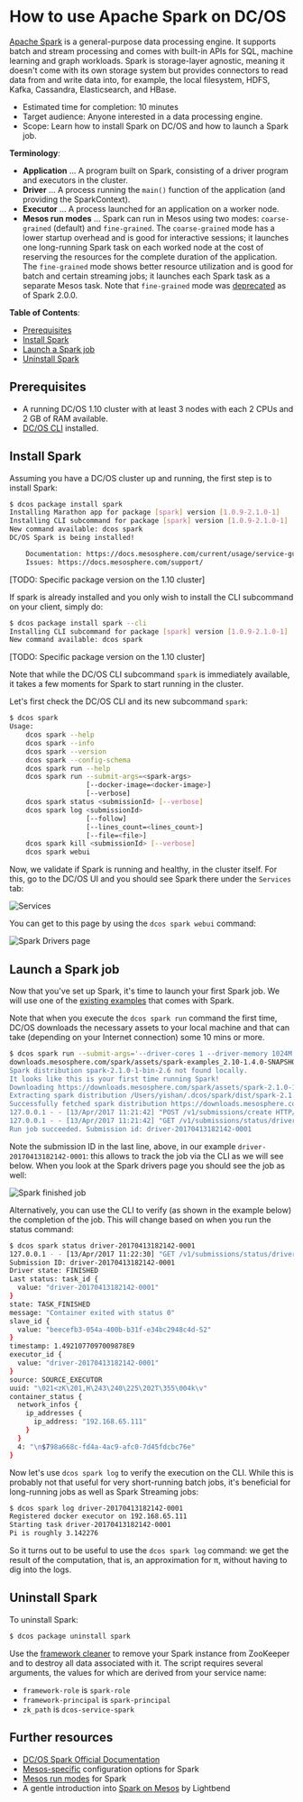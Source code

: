 # How to use Apache Spark on DC/OS

[Apache Spark](https://spark.apache.org/) is a general-purpose data processing engine. It supports batch and stream processing and comes with built-in APIs for SQL, machine learning and graph workloads. Spark is storage-layer agnostic, meaning it doesn't come with its own storage system but provides connectors to read data from and write data into, for example, the local filesystem, HDFS, Kafka, Cassandra, Elasticsearch, and HBase.

- Estimated time for completion: 10 minutes
- Target audience: Anyone interested in a data processing engine.
- Scope: Learn how to install Spark on DC/OS and how to launch a Spark job. 

**Terminology**:

- **Application** ... A program built on Spark, consisting of a driver program and executors in the cluster.
- **Driver** ... A process running the `main()` function of the application (and providing the SparkContext).
- **Executor** ... A process launched for an application on a worker node.
- **Mesos run modes** ... Spark can run in Mesos using two modes: `coarse-grained` (default) and `fine-grained`. The `coarse-grained` mode has a lower startup overhead and is good for interactive sessions; it launches one long-running Spark task on each worked node at the cost of reserving the resources for the complete duration of the application. The `fine-grained` mode shows better resource utilization and is good for batch and certain streaming jobs; it launches each Spark task as a separate Mesos task. Note that `fine-grained` mode was [deprecated](https://spark.apache.org/docs/latest/running-on-mesos.html#fine-grained-deprecated) as of Spark 2.0.0.

**Table of Contents**:

- [Prerequisites](#prerequisites)
- [Install Spark](#install-spark)
- [Launch a Spark job](#launch-a-spark-job)
- [Uninstall Spark](#uninstall-spark)

## Prerequisites

- A running DC/OS 1.10 cluster with at least 3 nodes with each 2 CPUs and 2 GB of RAM available.
- [DC/OS CLI](https://dcos.io/docs/1.10/cli/install/) installed.

## Install Spark

Assuming you have a DC/OS cluster up and running, the first step is to install Spark:

```bash
$ dcos package install spark
Installing Marathon app for package [spark] version [1.0.9-2.1.0-1]
Installing CLI subcommand for package [spark] version [1.0.9-2.1.0-1]
New command available: dcos spark
DC/OS Spark is being installed!

	Documentation: https://docs.mesosphere.com/current/usage/service-guides/spark/
	Issues: https://docs.mesosphere.com/support/
```
[TODO: Specific package version on the 1.10 cluster]

If spark is already installed and you only wish to install the CLI subcommand on your client, simply do:

```bash
$ dcos package install spark --cli
Installing CLI subcommand for package [spark] version [1.0.9-2.1.0-1]
New command available: dcos spark
```
[TODO: Specific package version on the 1.10 cluster]

Note that while the DC/OS CLI subcommand `spark` is immediately available, it takes a few moments for Spark to start running in the cluster.

Let's first check the DC/OS CLI and its new subcommand `spark`:

```bash
$ dcos spark
Usage:
    dcos spark --help
    dcos spark --info
    dcos spark --version
    dcos spark --config-schema
    dcos spark run --help
    dcos spark run --submit-args=<spark-args>
                   [--docker-image=<docker-image>]
                   [--verbose]
    dcos spark status <submissionId> [--verbose]
    dcos spark log <submissionId>
                   [--follow]
                   [--lines_count=<lines_count>]
                   [--file=<file>]
    dcos spark kill <submissionId> [--verbose]
    dcos spark webui
```

Now, we validate if Spark is running and healthy, in the cluster itself. For this, go to the DC/OS UI and you should see Spark there under the `Services` tab:

![Services](img/services.png)

You can get to this page by using the `dcos spark webui` command:

![Spark Drivers page](img/spark-drivers.png)

## Launch a Spark job

Now that you've set up Spark, it's time to launch your first Spark job. We will use one of the [existing examples](https://github.com/apache/spark/blob/master/examples/src/main/scala/org/apache/spark/examples/SparkPi.scala) that comes with Spark.

Note that when you execute the `dcos spark run` command the first time, DC/OS downloads the necessary assets to your local machine and that can take (depending on your Internet connection) some 10 mins or more.

```bash
$ dcos spark run --submit-args='--driver-cores 1 --driver-memory 1024M --class org.apache.spark.examples.SparkPi https://downloads.mesosphere.com/spark/assets/spark-examples_2.10-1.4.0-SNAPSHOT.jar 30'
downloads.mesosphere.com/spark/assets/spark-examples_2.10-1.4.0-SNAPSHOT.jar 30'
Spark distribution spark-2.1.0-1-bin-2.6 not found locally.
It looks like this is your first time running Spark!
Downloading https://downloads.mesosphere.com/spark/assets/spark-2.1.0-1-bin-2.6.tgz...
Extracting spark distribution /Users/yishan/.dcos/spark/dist/spark-2.1.0-1-bin-2.6.tgz...
Successfully fetched spark distribution https://downloads.mesosphere.com/spark/assets/spark-2.1.0-1-bin-2.6.tgz!
127.0.0.1 - - [13/Apr/2017 11:21:42] "POST /v1/submissions/create HTTP/1.1" 200 -
127.0.0.1 - - [13/Apr/2017 11:21:42] "GET /v1/submissions/status/driver-20170413182142-0001 HTTP/1.1" 200 -
Run job succeeded. Submission id: driver-20170413182142-0001
```

Note the submission ID in the last line, above, in our example `driver-20170413182142-0001`: this allows to track the job via the CLI as we will see below. When you look at the Spark drivers page you should see the job as well:

![Spark finished job](img/spark-finished-job.png)

Alternatively, you can use the CLI to verify (as shown in the example below) the completion of the job.  This will change based on when you run the status command:

```bash
$ dcos spark status driver-20170413182142-0001
127.0.0.1 - - [13/Apr/2017 11:22:30] "GET /v1/submissions/status/driver-20170413182142-0001 HTTP/1.1" 200 -
Submission ID: driver-20170413182142-0001
Driver state: FINISHED
Last status: task_id {
  value: "driver-20170413182142-0001"
}
state: TASK_FINISHED
message: "Container exited with status 0"
slave_id {
  value: "beecefb3-054a-400b-b31f-e34bc2948c4d-S2"
}
timestamp: 1.4921077097009878E9
executor_id {
  value: "driver-20170413182142-0001"
}
source: SOURCE_EXECUTOR
uuid: "\021<zK\201,H\243\240\225\202T\355\004k\v"
container_status {
  network_infos {
    ip_addresses {
      ip_address: "192.168.65.111"
    }
  }
  4: "\n$798a668c-fd4a-4ac9-afc0-7d45fdcbc76e"
}


```

Now let's use `dcos spark log` to verify the execution on the CLI. While this is probably not that useful for very short-running batch jobs, it's beneficial for long-running jobs as well as Spark Streaming jobs:

```bash
$ dcos spark log driver-20170413182142-0001
Registered docker executor on 192.168.65.111
Starting task driver-20170413182142-0001
Pi is roughly 3.142276
```

So it turns out to be useful to use the `dcos spark log` command: we get the result of the computation, that is, an approximation for π, without having to dig into the logs.

## Uninstall Spark

To uninstall Spark:

```bash
$ dcos package uninstall spark
```

Use the [framework cleaner](https://dcos.io/docs/1.10/deploying-services/uninstall/#about-cleaning-up-zookeeper) to remove your Spark instance from ZooKeeper and to destroy all data associated with it. The script requires several arguments, the values for which are derived from your service name:

- `framework-role` is `spark-role`
- `framework-principal` is `spark-principal`
- `zk_path` is `dcos-service-spark`

## Further resources

- [DC/OS Spark Official Documentation](https://docs.mesosphere.com/service-docs/spark/)
- [Mesos-specific](https://spark.apache.org/docs/latest/running-on-mesos.html#configuration) configuration options for Spark
- [Mesos run modes](https://spark.apache.org/docs/latest/running-on-mesos.html#mesos-run-modes) for Spark
- A gentle introduction into [Spark on Mesos](http://www.slideshare.net/Typesafe_Inc/how-to-deploy-apache-spark-to-mesosdcos) by Lightbend
